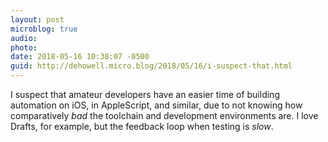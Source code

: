 ```yaml
---
layout: post
microblog: true
audio: 
photo: 
date: 2018-05-16 10:38:07 -0500
guid: http://dehowell.micro.blog/2018/05/16/i-suspect-that.html
---
```

I suspect that amateur developers have an easier time of building automation on iOS, in AppleScript, and similar, due to not knowing how comparatively _bad_ the toolchain and development environments are. I love Drafts, for example, but the feedback loop when testing is _slow_.
